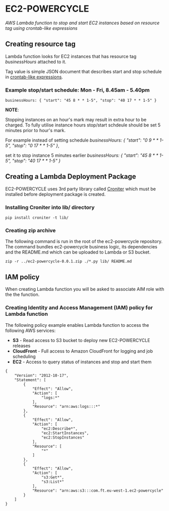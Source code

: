 # EC2-POWERCYCLE

_AWS Lambda function to stop and start EC2 instances based on resource tag using crontab-like expressions_


## Creating resource tag

Lambda function looks for EC2 instances that has resource tag _businessHours_ attached to it.

Tag value is simple JSON document that describes start and stop schedule in [crontab-like expressions](http://en.wikipedia.org/wiki/Cron).

### Example stop/start schedule: Mon - Fri, 8.45am - 5.40pm
```
businessHours: { "start": "45 8 * * 1-5", "stop": "40 17 * * 1-5" }
```
__NOTE__: 

Stopping instances on an hour's mark may result in extra hour to be charged. 
To fully utilise instance hours stop/start schdeule should be set 5 minutes prior to hour's mark.

For example instead of setting schedule  _businessHours: { "start": "0 9 * * 1-5", "stop": "0 17 * * 1-5" }_, 

set it to stop instance 5 minutes earlier _businessHours: { "start": "45 8 * * 1-5", "stop": "40 17 * * 1-5" }_
  

## Creating a Lambda Deployment Package

EC2-POWERCYCLE uses 3rd party library called [Croniter](https://github.com/kiorky/croniter) which must be installed before deployment package is created.

### Installing Croniter into lib/ directory

```
pip install croniter -t lib/
```

### Creating zip archive

The following command is run in the root of the ec2-powercycle repository.
The command bundles ec2-powercycle business logic, its dependencies and the README.md which can be uploaded to Lambda or S3 bucket.   

```
zip -r ../ec2-powercycle-0.0.1.zip ./*.py lib/ README.md
```

## IAM policy

When creating Lambda function you will be asked to associate AIM role with the the function.

### Creating Identity and Access Management (IAM) policy for Lambda function
  
The following policy example enables Lambda function to access the following AWS services:

  * __S3__ - Read access to S3 bucket to deploy new EC2-POWERCYCLE releases
  * __CloudFront__ - Full access to Amazon CloudFront for logging and job scheduling
  * __EC2__ - Access to query status of instances and stop and start them
  
```
{
    "Version": "2012-10-17",
    "Statement": [
        {
            "Effect": "Allow",
            "Action": [
                "logs:*"
            ],
            "Resource": "arn:aws:logs:::*"
        },
        {
            "Effect": "Allow",
            "Action": [
                "ec2:Describe*",
                "ec2:StartInstances",
                "ec2:StopInstances"
            ],
            "Resource": [
                "*"
            ]
        },
        {
            "Effect": "Allow",
            "Action": [
                "s3:Get*",
                "s3:List*"
            ],
            "Resource": "arn:aws:s3:::com.ft.eu-west-1.ec2-powercycle"
        }
    ]
}
```
